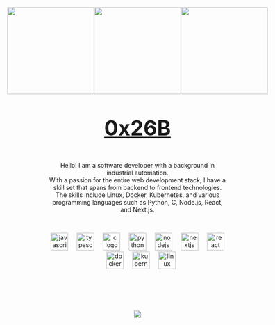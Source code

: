 <div align="center" style="background:; padding:48px; margin:0">
    <div align="center" style="display:flex; flex-direction:row; justify-content:center; gap:0;">
        <img height="200" style="margin:0;padding:0;" src="https://media2.giphy.com/media/2tTiCSfEEP5QS5TjGr/giphy.gif?cid=ecf05e47ieqiyzag79zxdr5eox1cokhp8ignbk0ejibi348c&ep=v1_gifs_related&rid=giphy.gif&ct=g"  />
        </span>
        <img height="200" style="margin:0;padding:0;" src="https://media2.giphy.com/media/2tTiCSfEEP5QS5TjGr/giphy.gif?cid=ecf05e47ieqiyzag79zxdr5eox1cokhp8ignbk0ejibi348c&ep=v1_gifs_related&rid=giphy.gif&ct=g"  />
        <img height="200" style="margin:0;padding:0;" src="https://media2.giphy.com/media/2tTiCSfEEP5QS5TjGr/giphy.gif?cid=ecf05e47ieqiyzag79zxdr5eox1cokhp8ignbk0ejibi348c&ep=v1_gifs_related&rid=giphy.gif&ct=g"  />
    </div>
    <p></p>
    <p align="center" style="font-size: 48px;"><strong><u>0x26B</u></strong></p>
    <p align="center" style="font-size: 14px;">Hello! I am a software developer with a background in industrial automation.<br/>With a passion for the entire web development stack, I have a skill set that spans from backend to frontend technologies.<br/>The skills include Linux, Docker, Kubernetes, and various programming languages such as Python, C, Node.js, React, and Next.js.</p>
    <p>&nbsp;</p>
    <div align="center">
    <img src="https://cdn.jsdelivr.net/gh/devicons/devicon/icons/javascript/javascript-original.svg" height="40" alt="javascript logo"  />
    <img width="12" />
    <img src="https://cdn.jsdelivr.net/gh/devicons/devicon/icons/typescript/typescript-original.svg" height="40" alt="typescript logo"  />
    <img width="12" />
    <img src="https://cdn.jsdelivr.net/gh/devicons/devicon/icons/c/c-original.svg" height="40" alt="c logo"  />
    <img width="12" />
    <img src="https://cdn.jsdelivr.net/gh/devicons/devicon/icons/python/python-original.svg" height="40" alt="python logo"  />
    <img width="12" />
    <img src="https://cdn.jsdelivr.net/gh/devicons/devicon/icons/nodejs/nodejs-original.svg" height="40" alt="nodejs logo"  />
    <img width="12" />
    <img src="https://cdn.jsdelivr.net/gh/devicons/devicon/icons/nextjs/nextjs-original.svg" height="40" alt="nextjs logo"  />
    <img width="12" />
    <img src="https://cdn.jsdelivr.net/gh/devicons/devicon/icons/react/react-original.svg" height="40" alt="react logo"  />
    <img width="12" />
    <img src="https://cdn.jsdelivr.net/gh/devicons/devicon/icons/docker/docker-original.svg" height="40" alt="docker logo"  />
    <img width="12" />
    <img src="https://cdn.jsdelivr.net/gh/devicons/devicon/icons/kubernetes/kubernetes-plain.svg" height="40" alt="kubernetes logo"  />
    <img width="12" />
    <img src="https://cdn.jsdelivr.net/gh/devicons/devicon/icons/linux/linux-original.svg" height="40" alt="linux logo"  />
    </div>
</div>
<p>&nbsp;</p>
<div align="center">
    <img src="https://komarev.com/ghpvc/?username=William-Brumble&style=flat-square"/>
</div>
